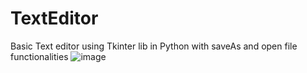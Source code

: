 # TextEditor
Basic Text editor using Tkinter lib in Python
with saveAs and open file functionalities
![image](https://github.com/ayush-anand/TextEditor/assets/44479906/b1ea649a-1f49-4f84-a82e-8ffd74a8b8a2)
